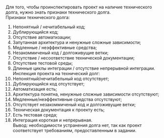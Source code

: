 Для того, чтобы проинспектировать проект на наличие технического долга, нужно знать признаки технического долга.\
Признаки технического долга:
1. Непонятный / нечитабельный код;
2. Дублирующийся код;
3. Отсутствие автоматизации;
4. Запутанная архитектура и ненужные сложные зависимости;
5. Медленные / неэффективные средства;
6. Незакоммиченый код / долгоживущие ветки;
7. Отсутствие / несоответствие технической документации;
8. Отсутствие тестовой среды;
9. Длинные циклы интеграции / отсутствие непрерывной интеграции.\
Инспекция проекта на технический долг:
1. Непонятный/нечитабельный код отсутствует;
2. Дублирующийся код отсутствует;
3. Автоматизация есть;
4. Архитектура понятна, ненужные сложные зависимости отсутствуют;
5. Медленные/неэффективные средства отсутствуют;
6. Отсутствует незакоммиченый код и долгоживущие ветки;
7. Техническая документация к проекту есть;
8. Есть тестовая среда;
9. Интеграция короткая и непрерывная.\
Вывод: необходимости устранения долга нет, так как проект соответствует требованиям, предоставленным в задании.
